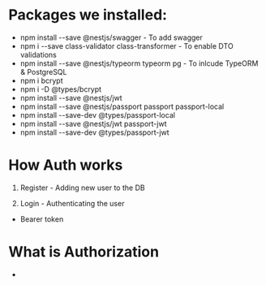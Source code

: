 # Packages we installed:
- npm install --save @nestjs/swagger - To add swagger
- npm i --save class-validator class-transformer - To enable DTO validations
- npm install --save @nestjs/typeorm typeorm pg - To inlcude TypeORM & PostgreSQL
- npm i bcrypt
- npm i -D @types/bcrypt
- npm install --save @nestjs/jwt
- npm install --save @nestjs/passport passport passport-local
- npm install --save-dev @types/passport-local
- npm install --save @nestjs/jwt passport-jwt
- npm install --save-dev @types/passport-jwt

# How Auth works

1. Register - Adding new user to the DB

2. Login - Authenticating the user

- Bearer token

# What is Authorization

- 